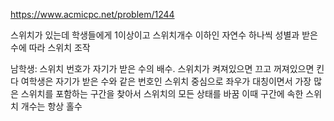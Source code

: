 https://www.acmicpc.net/problem/1244

스위치가 있는데 
학생들에게 1이상이고 스위치개수 이하인 자연수 하나씩
성별과 받은 수에 따라 스위치 조작

남학생: 스위치 번호가 자기가 받은 수의 배수. 스위치가 켜져있으면 끄고 꺼져있으면 킨다
여학생은 자기가 받은 수와 같은 번호인 스위치 중심으로 좌우가 대칭이면서 가장 많은 스위치를 포함하는 구간을 찾아서 스위치의 모든  상태를 바꿈 이때 구간에 속한 스위치 개수는 항상 홀수